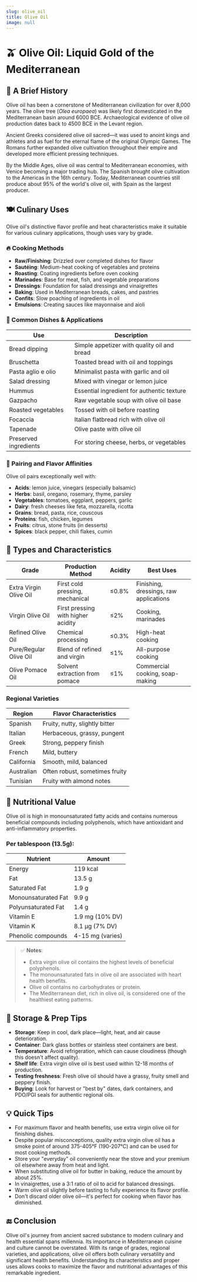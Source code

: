 ```yaml
---
slug: olive_oil
title: Olive Oil
image: null
---
```


# 🫒 Olive Oil: Liquid Gold of the Mediterranean

## 📜 A Brief History

Olive oil has been a cornerstone of Mediterranean civilization for over 8,000 years. The olive tree (*Olea europaea*) was likely first domesticated in the Mediterranean basin around 6000 BCE. Archaeological evidence of olive oil production dates back to 4500 BCE in the Levant region.

Ancient Greeks considered olive oil sacred—it was used to anoint kings and athletes and as fuel for the eternal flame of the original Olympic Games. The Romans further expanded olive cultivation throughout their empire and developed more efficient pressing techniques.

By the Middle Ages, olive oil was central to Mediterranean economies, with Venice becoming a major trading hub. The Spanish brought olive cultivation to the Americas in the 16th century. Today, Mediterranean countries still produce about 95% of the world's olive oil, with Spain as the largest producer.

## 🍽️ Culinary Uses

Olive oil's distinctive flavor profile and heat characteristics make it suitable for various culinary applications, though uses vary by grade.

### 🔥 Cooking Methods

- **Raw/Finishing**: Drizzled over completed dishes for flavor
- **Sautéing**: Medium-heat cooking of vegetables and proteins
- **Roasting**: Coating ingredients before oven cooking
- **Marinades**: Base for meat, fish, and vegetable preparations
- **Dressings**: Foundation for salad dressings and vinaigrettes
- **Baking**: Used in Mediterranean breads, cakes, and pastries
- **Confits**: Slow poaching of ingredients in oil
- **Emulsions**: Creating sauces like mayonnaise and aioli

### 🍲 Common Dishes & Applications

| Use                  | Description |
|----------------------|-------------|
| Bread dipping        | Simple appetizer with quality oil and bread |
| Bruschetta           | Toasted bread with oil and toppings |
| Pasta aglio e olio   | Minimalist pasta with garlic and oil |
| Salad dressing       | Mixed with vinegar or lemon juice |
| Hummus               | Essential ingredient for authentic texture |
| Gazpacho             | Raw vegetable soup with olive oil base |
| Roasted vegetables   | Tossed with oil before roasting |
| Focaccia             | Italian flatbread rich with olive oil |
| Tapenade             | Olive paste with olive oil |
| Preserved ingredients | For storing cheese, herbs, or vegetables |

### 🧂 Pairing and Flavor Affinities

Olive oil pairs exceptionally well with:
- **Acids**: lemon juice, vinegars (especially balsamic)
- **Herbs**: basil, oregano, rosemary, thyme, parsley
- **Vegetables**: tomatoes, eggplant, peppers, garlic
- **Dairy**: fresh cheeses like feta, mozzarella, ricotta
- **Grains**: bread, pasta, rice, couscous
- **Proteins**: fish, chicken, legumes
- **Fruits**: citrus, stone fruits (in desserts)
- **Spices**: black pepper, chili flakes, cumin

## 🧂 Types and Characteristics

| Grade                      | Production Method                | Acidity    | Best Uses                        |
|----------------------------|----------------------------------|------------|----------------------------------|
| Extra Virgin Olive Oil     | First cold pressing, mechanical  | ≤0.8%      | Finishing, dressings, raw applications |
| Virgin Olive Oil           | First pressing with higher acidity | ≤2%      | Cooking, marinades               |
| Refined Olive Oil          | Chemical processing              | ≤0.3%      | High-heat cooking                |
| Pure/Regular Olive Oil     | Blend of refined and virgin      | ≤1%        | All-purpose cooking              |
| Olive Pomace Oil           | Solvent extraction from pomace   | ≤1%        | Commercial cooking, soap-making  |

### Regional Varieties

| Region               | Flavor Characteristics               |
|----------------------|--------------------------------------|
| Spanish              | Fruity, nutty, slightly bitter       |
| Italian              | Herbaceous, grassy, pungent          |
| Greek                | Strong, peppery finish               |
| French               | Mild, buttery                        |
| California           | Smooth, mild, balanced               |
| Australian           | Often robust, sometimes fruity       |
| Tunisian             | Fruity with almond notes             |

## 🧪 Nutritional Value

Olive oil is high in monounsaturated fatty acids and contains numerous beneficial compounds including polyphenols, which have antioxidant and anti-inflammatory properties.

### Per tablespoon (13.5g):

| Nutrient             | Amount       |
|----------------------|--------------|
| Energy               | 119 kcal     |
| Fat                  | 13.5 g       |
| Saturated Fat        | 1.9 g        |
| Monounsaturated Fat  | 9.9 g        |
| Polyunsaturated Fat  | 1.4 g        |
| Vitamin E            | 1.9 mg (10% DV) |
| Vitamin K            | 8.1 μg (7% DV) |
| Phenolic compounds   | 4-15 mg (varies) |

> ✅ **Notes**:
> - Extra virgin olive oil contains the highest levels of beneficial polyphenols.
> - The monounsaturated fats in olive oil are associated with heart health benefits.
> - Olive oil contains no carbohydrates or protein.
> - The Mediterranean diet, rich in olive oil, is considered one of the healthiest eating patterns.

## 🛒 Storage & Prep Tips

- **Storage**: Keep in cool, dark place—light, heat, and air cause deterioration.
- **Container**: Dark glass bottles or stainless steel containers are best.
- **Temperature**: Avoid refrigeration, which can cause cloudiness (though this doesn't affect quality).
- **Shelf life**: Extra virgin olive oil is best used within 12-18 months of production.
- **Testing freshness**: Fresh olive oil should have a grassy, fruity smell and peppery finish.
- **Buying**: Look for harvest or "best by" dates, dark containers, and PDO/PGI seals for authentic regional oils.

## 💡 Quick Tips

- For maximum flavor and health benefits, use extra virgin olive oil for finishing dishes.
- Despite popular misconceptions, quality extra virgin olive oil has a smoke point of around 375-405°F (190-207°C) and can be used for most cooking methods.
- Store your "everyday" oil conveniently near the stove and your premium oil elsewhere away from heat and light.
- When substituting olive oil for butter in baking, reduce the amount by about 25%.
- In vinaigrettes, use a 3:1 ratio of oil to acid for balanced dressings.
- Warm olive oil slightly before tasting to fully experience its flavor profile.
- Don't discard older olive oil—it's perfect for cooking when flavor has diminished.

## 🔚 Conclusion

Olive oil's journey from ancient sacred substance to modern culinary and health essential spans millennia. Its importance in Mediterranean cuisine and culture cannot be overstated. With its range of grades, regional varieties, and applications, olive oil offers both culinary versatility and significant health benefits. Understanding its characteristics and proper uses allows cooks to maximize the flavor and nutritional advantages of this remarkable ingredient.
